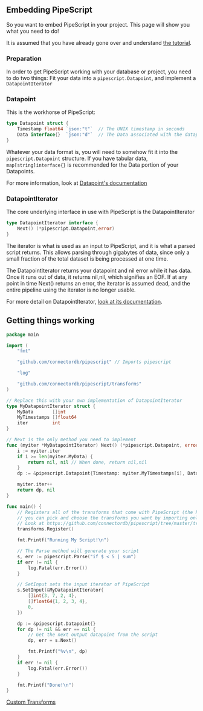 ## Embedding PipeScript

So you want to embed PipeScript in your project. This page will show you what you need to do!

It is assumed that you have already gone over and understand [the tutorial](basics.html).

### Preparation

In order to get PipeScript working with your database or project, you need to do two things: Fit your data into a `pipescript.Datapoint`, and implement a `DatapointIterator`

### Datapoint

This is the workhorse of PipeScript:

```go
type Datapoint struct {
	Timestamp float64 `json:"t"`  // The UNIX timestamp in seconds
	Data interface{}  `json:"d"`  // The Data associated with the datapoint
}
```

Whatever your data format is, you will need to somehow fit it into the `pipescript.Datapoint` structure. If you have tabular data, `map[string]interface{}` is recommended for the Data portion of your Datapoints.

For more information, look at [Datapoint's documentation](https://godoc.org/github.com/connectordb/pipescript#Datapoint)

### DatapointIterator


The core underlying interface in use with PipeScript is the DatapointIterator

```go
type DatapointIterator interface {
	Next() (*pipescript.Datapoint,error)
}
```

The iterator is what is used as an input to PipeScript, and it is what a parsed script returns. This allows parsing through gigabytes of data, since only a small fraction of the total dataset is being processed at one time.

The DatapointIterator returns your datapoint and nil error while it has data. Once it runs out of data, it returns nil,nil, which signifies an EOF. If at any point in time Next() returns an error, the iterator is assumed dead, and the entire pipeline using the iterator is no longer usable.

For more detail on DatapointIterator, [look at its documentation](https://godoc.org/github.com/connectordb/pipescript#DatapointIterator).


## Getting things working

```go
package main

import (
	"fmt"

	"github.com/connectordb/pipescript" // Imports pipescript

	"log"

	"github.com/connectordb/pipescript/transforms"
)

// Replace this with your own implementation of DatapointIterator
type MyDatapointIterator struct {
	MyData       []int
	MyTimestamps []float64
	iter         int
}

// Next is the only method you need to implement
func (myiter *MyDatapointIterator) Next() (*pipescript.Datapoint, error) {
	i := myiter.iter
	if i >= len(myiter.MyData) {
		return nil, nil // When done, return nil,nil
	}
	dp := &pipescript.Datapoint{Timestamp: myiter.MyTimestamps[i], Data: myiter.MyData[i]}

	myiter.iter++
	return dp, nil
}

func main() {
	// Registers all of the transforms that come with PipeScript (the PipeScript 'standard library').
	// you can pick and choose the transforms you want by importing only the sub-directories you want.
	// Look at https://github.com/connectordb/pipescript/tree/master/transforms for details
	transforms.Register()

	fmt.Printf("Running My Script!\n")

	// The Parse method will generate your script
	s, err := pipescript.Parse("if $ < 5 | sum")
	if err != nil {
		log.Fatal(err.Error())
	}

	// SetInput sets the input iterator of PipeScript
	s.SetInput(&MyDatapointIterator{
		[]int{3, 7, 2, 4},
		[]float64{1, 2, 3, 4},
		0,
	})

	dp := &pipescript.Datapoint{}
	for dp != nil && err == nil {
		// Get the next output datapoint from the script
		dp, err = s.Next()

		fmt.Printf("%v\n", dp)
	}
	if err != nil {
		log.Fatal(err.Error())
	}

	fmt.Printf("Done!\n")
}
```


<a href="./customtransforms.html" class="button alt">Custom Transforms <i class="fa fa-arrow-right"></i></a>
